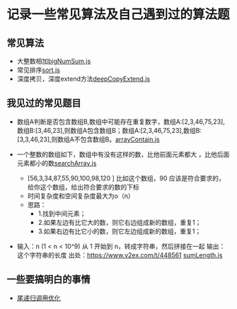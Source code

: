 # 记录一些常见算法及自己遇到过的算法题

## 常见算法

- 大整数相加[bigNumSum.js](bigNumSum.js)
- 常见排序[sort.js](sort.js)
- 深度拷贝，深度extend方法[deepCopyExtend.js](deepCopyExtend.js)

## 我见过的常见题目

- 数组A判断是否包含数组B,数组中可能存在重复数字，数组A:[2,3,46,75,23],数组B:[3,46,23],则数组A包含数组B；数组A:[2,3,46,75,23],数组B:[3,3,46,23],则数组A不包含数组B。[arrayContain.js](arrayContain.js)

- 一个整数的数组如下，数组中有没有这样的数，比他前面元素都大 ，比他后面元素都小的数[searchArray.js](searchArray.js)
	- [56,3,34,87,55,90,100,98,120 ] 比如这个数组，90 应该是符合要求的，给你这个数组，给出符合要求的数的下标
	- 时间复杂度和空间复杂度最大为o（n）
	- 思路：
		- 1.找到中间元素；
		- 2.如果左边有比它大的数，则它右边组成新的数组，重复1；
		- 3.如果右边有比它小的数，则它左边组成新的数组，重复1；

- 输入：n (1 < n < 10^9) 
从 1 开始到 n，转成字符串，然后拼接在一起
输出：这个字符串的长度
出处：https://www.v2ex.com/t/448561  [sumLength.js](./sumLength.js)

## 一些要搞明白的事情
- [尾递归调用优化](http://www.ruanyifeng.com/blog/2015/04/tail-call.html)
